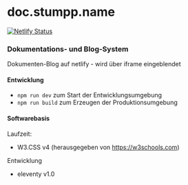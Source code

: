 # doc.stumpp.name

[![Netlify Status](https://api.netlify.com/api/v1/badges/b6c9a97b-0387-41cf-b44d-91640fda4e22/deploy-status)](https://app.netlify.com/sites/doc-stumpp-name/deploys)

### Dokumentations- und Blog-System

Dokumenten-Blog auf netlify - wird über iframe eingeblendet

#### Entwicklung

 - `npm run dev` zum Start der Entwicklungsumgebung
 - `npm run build` zum Erzeugen der Produktionsumgebung
 
#### Softwarebasis

Laufzeit:
- W3.CSS v4  (herausgegeben von https://w3schools.com)

Entwicklung
- eleventy v1.0
